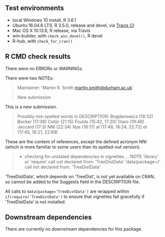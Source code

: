 ## Test environments
* local Windows 10 install, R 3.6.1
* Ubuntu 16.04.6 LTS, R 3.5.0, release and devel, via [Travis CI](https://travis-ci.org/ms609/Quartet)
* Mac OS X 10.13.6, R release, via Travis
* win-builder, with `check_win_devel()`, R devel
* R-hub, with `check_for_cran()`

## R CMD check results
There were no ERRORs or WARNINGs.

There were two NOTEs:
> Maintainer: 'Martin R. Smith <martin.smith@durham.ac.uk>'
> 
> New submission

This is a new submission.

> Possibly mis-spelled words in DESCRIPTION:
>    Bogdanowicz (19:32)
>    Bocker (17:38)
>    Colijn (21:15)
>    Foulds (15:42, 17:20)
>    Giaro (19:46)
>    Jaccard (17:3)
>    NNI (22:34)
>    Nye (18:17)
>    al (17:48, 18:24, 22:72)
>    et (17:45, 18:21, 22:69)

These are the content of references, except the defined acronym NNI (which is
more familiar to some users than its spelled-out version).

> * checking for unstated dependencies in vignettes ... NOTE
> 'library' or 'require' call not declared from: 'TreeDistData'
> 'data(package=)' call not declared from: 'TreeDistData'

'TreeDistData', which depends on 'TreeDist', is not yet available on CRAN, 
so cannot be added to the Suggests field in the DESCRIPTION file.

All calls to `data(package='TreeDistData')` are wrapped within 
`if(require('TreeDistData')` to ensure that vignettes fail gracefully if
'TreeDistData' is not installed.


## Downstream dependencies
There are currently no downstream dependencies for this package.
